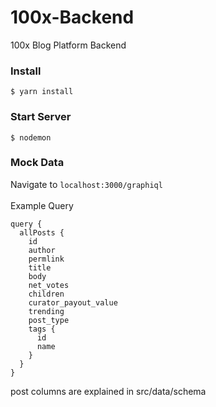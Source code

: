 # 100x-Backend
100x Blog Platform Backend

### Install

```shell
$ yarn install
```

### Start Server
```shell
$ nodemon
```

### Mock Data

Navigate to ```localhost:3000/graphiql ``` </br></br>
Example Query

```  
query {  
  allPosts {
    id  
    author  
    permlink  
    title  
    body  
    net_votes  
    children  
    curator_payout_value  
    trending
    post_type  
    tags {  
      id  
      name  
    }  
  }  
}
```

post columns are explained in src/data/schema
